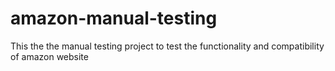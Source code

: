 # amazon-manual-testing
This the the manual testing project to test the functionality and compatibility of amazon website
